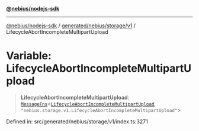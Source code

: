 [**@nebius/nodejs-sdk**](../../../../../README.md)

---

[@nebius/nodejs-sdk](../../../../../README.md) / [generated/nebius/storage/v1](../README.md) / LifecycleAbortIncompleteMultipartUpload

# Variable: LifecycleAbortIncompleteMultipartUpload

> **LifecycleAbortIncompleteMultipartUpload**: [`MessageFns`](../../../../../runtime/protos/core/interfaces/MessageFns.md)\<[`LifecycleAbortIncompleteMultipartUpload`](../interfaces/LifecycleAbortIncompleteMultipartUpload.md), `"nebius.storage.v1.LifecycleAbortIncompleteMultipartUpload"`\>

Defined in: src/generated/nebius/storage/v1/index.ts:3271
